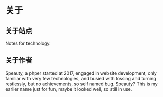 # 关于
## 关于站点
Notes for technology.

## 关于作者
Speauty, a phper started at 2017, engaged in website development, 
only familiar with very few technologies, 
and busied with tossing and turning restlessly, 
but no achievements, so self named bug. 
Speauty? This is my earlier name just for fun, maybe it looked well, so still in use. 
